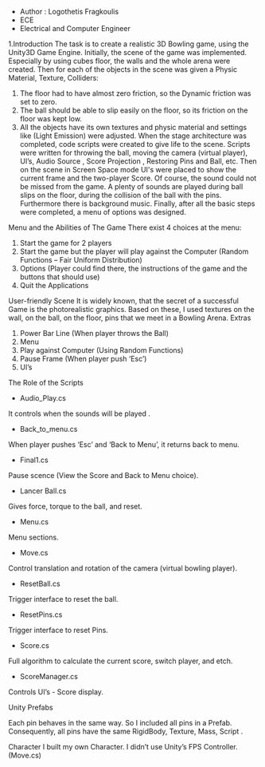 

 * Author : Logothetis Fragkoulis 
 * ECE
 * Electrical and Computer Engineer 
 

1.Introduction 
The task is to create a realistic 3D Bowling game, using the Unity3D Game Engine. Initially, the scene of the game was implemented. Especially by using cubes floor, the walls and the whole arena were created. Then for each of the objects in the scene was given a Physic Material, Texture, Colliders:
1. The floor had to have almost zero friction, so the Dynamic friction was set to zero.
2. The ball should be able to slip easily on the floor, so its friction on the floor was kept low.
3. All the objects have its own textures and physic material and settings like (Light Emission) were adjusted.
When the stage architecture was completed, code scripts  were created to give life to the scene. Scripts were written  for throwing the ball, moving the camera (virtual player), UI’s, Audio Source , Score Projection , Restoring Pins and Ball, etc.
Then on the scene in Screen Space mode UI's were placed to show the current frame and the two-player Score.
Of course, the sound could not be missed from the game. A plenty of  sounds are played during ball slips on the floor, during the collision of the ball with the pins. Furthermore there is background music.
Finally, after all the basic steps were completed, a menu of options was designed.

Menu and the  Abilities of The Game 
There exist 4 choices at the menu:
1.	Start the game for 2 players
2.	Start the game but the player will play against the Computer (Random Functions – Fair Uniform Distribution)
3.	Options (Player could find there, the instructions of the game and the buttons that should use) 
4.	Quit the Applications


User-friendly Scene
It is widely known, that the secret of a successful Game is the photorealistic graphics. Based on these, I used textures on the wall, on the ball, on the floor, pins that we meet in a Bowling Arena.
Extras 
1.	Power Bar Line (When player throws the Ball)
2.	Menu 
3.	Play against Computer (Using Random Functions)
4.	Pause Frame (When player push ‘Esc’)
5.	UI’s


The Role of the Scripts 

*	Audio_Play.cs

It controls when the sounds will be played . 

*	Back_to_menu.cs

When player pushes ‘Esc’ and ‘Back to Menu’, it returns back to menu.

*	Final1.cs 

Pause scence (View the Score and Back to Menu choice).

*	Lancer Ball.cs  

Gives force, torque to the ball, and reset.

*	Menu.cs

Menu sections.

*	Move.cs

Control translation and rotation of the camera (virtual bowling player).

*	ResetBall.cs 

Trigger interface to reset the ball.

*	ResetPins.cs

Trigger interface to reset Pins.

*	Score.cs  

Full algorithm to calculate the current score, switch player, and etch.

*	ScoreManager.cs  

Controls UI’s - Score display.

Unity Prefabs 

Each pin behaves in the same way. So I included all pins in a Prefab. Consequently, all pins have the same RigidBody, Texture, Mass, Script .

Character
I built my own Character. 
I didn’t use Unity’s FPS Controller. (Move.cs)

